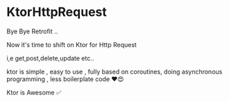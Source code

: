 # KtorHttpRequest
Bye Bye Retrofit .. 

Now it's time to shift on Ktor for Http Request 

i,e get,post,delete,update etc.. 

ktor is simple , easy to use , fully based on coroutines, doing asynchronous programming , less boilerplate code ❤️😍  






Ktor is Awesome ✅
